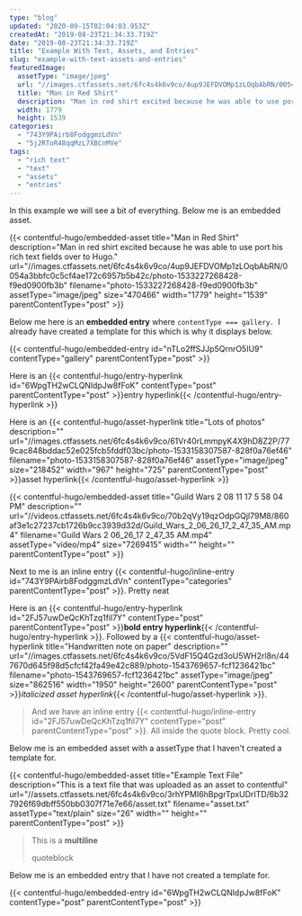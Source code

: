```yaml
---
type: "blog"
updated: "2020-09-15T02:04:03.953Z"
createdAt: "2019-08-23T21:34:33.719Z"
date: "2019-08-23T21:34:33.719Z"
title: "Example With Text, Assets, and Entries"
slug: "example-with-text-assets-and-entries"
featuredImage:
  assetType: "image/jpeg"
  url: "//images.ctfassets.net/6fc4s4k6v9co/4up9JEFDVOMp1zLOqbAbRN/0054a3bbfc0c5cf4ae172c6957b5b42c/photo-1533227268428-f9ed0900fb3b"
  title: "Man in Red Shirt"
  description: "Man in red shirt excited because he was able to use port his rich text fields over to Hugo."
  width: 1779
  height: 1539
categories:
  - "743Y9PAirb8FodggmzLdVn"
  - "5j2RToR48qqMzL7XBCnMVe"
tags:
  - "rich text"
  - "text"
  - "assets"
  - "entries"
---
```


In this example we will see a bit of everything. Below me is an embedded asset.

{{< contentful-hugo/embedded-asset title="Man in Red Shirt" description="Man in red shirt excited because he was able to use port his rich text fields over to Hugo." url="//images.ctfassets.net/6fc4s4k6v9co/4up9JEFDVOMp1zLOqbAbRN/0054a3bbfc0c5cf4ae172c6957b5b42c/photo-1533227268428-f9ed0900fb3b" filename="photo-1533227268428-f9ed0900fb3b" assetType="image/jpeg" size="470466" width="1779" height="1539" parentContentType="post" >}}

Below me here is an **embedded entry** where `contentType === gallery. `I already have created a template for this which is why it displays below.

{{< contentful-hugo/embedded-entry id="nTLo2ffSJJp5QrnrO5IU9" contentType="gallery" parentContentType="post" >}}

Here is an {{< contentful-hugo/entry-hyperlink id="6WpgTH2wCLQNldpJw8fFoK" contentType="post" parentContentType="post" >}}entry hyperlink{{< /contentful-hugo/entry-hyperlink >}}

Here is an {{< contentful-hugo/asset-hyperlink title="Lots of photos" description="" url="//images.ctfassets.net/6fc4s4k6v9co/61Vr40rLmmpyK4X9hD8Z2P/779cac848bddac52e025fcb5fddf03bc/photo-1533158307587-828f0a76ef46" filename="photo-1533158307587-828f0a76ef46" assetType="image/jpeg" size="218452" width="967" height="725" parentContentType="post" >}}asset hyperlink{{< /contentful-hugo/asset-hyperlink >}}

{{< contentful-hugo/embedded-asset title="Guild Wars 2 08 11 17 5 58 04 PM" description="" url="//videos.ctfassets.net/6fc4s4k6v9co/70b2qVy19qzOdpGQjl79M8/860af3e1c27237cb1726b9cc3939d32d/Guild_Wars_2_06_26_17_2_47_35_AM.mp4" filename="Guild Wars 2 06_26_17 2_47_35 AM.mp4" assetType="video/mp4" size="7269415" width="" height="" parentContentType="post" >}}



Next to me is an inline entry {{< contentful-hugo/inline-entry id="743Y9PAirb8FodggmzLdVn" contentType="categories" parentContentType="post" >}}. Pretty neat 

Here is an {{< contentful-hugo/entry-hyperlink id="2FJ57uwDeQcKhTzq1fil7Y" contentType="post" parentContentType="post" >}}**bold entry hyperlink**{{< /contentful-hugo/entry-hyperlink >}}. Followed by a {{< contentful-hugo/asset-hyperlink title="Handwritten note on paper" description="" url="//images.ctfassets.net/6fc4s4k6v9co/5VdF15Q4Gzd3oU5WH2rl8n/447670d645f98d5cfcf42fa49e42c889/photo-1543769657-fcf1236421bc" filename="photo-1543769657-fcf1236421bc" assetType="image/jpeg" size="862516" width="1950" height="2600" parentContentType="post" >}}*italicized asset hyperlink*{{< /contentful-hugo/asset-hyperlink >}}.

> And we have an inline entry {{< contentful-hugo/inline-entry id="2FJ57uwDeQcKhTzq1fil7Y" contentType="post" parentContentType="post" >}}. All inside the quote block. Pretty cool.

Below me is an embedded asset with a assetType that I haven&#39;t created a template for.

{{< contentful-hugo/embedded-asset title="Example Text File" description="This is a text file that was uploaded as an asset to contentful" url="//assets.ctfassets.net/6fc4s4k6v9co/3rhYPMI6hBpgrTpxUDrITD/6b327926f69dbff550bb0307f71e7e66/asset.txt" filename="asset.txt" assetType="text/plain" size="26" width="" height="" parentContentType="post" >}}

> This is a **multiline**
> 
> quoteblock

Below me is an embedded entry that I have not created a template for.

{{< contentful-hugo/embedded-entry id="6WpgTH2wCLQNldpJw8fFoK" contentType="post" parentContentType="post" >}}



